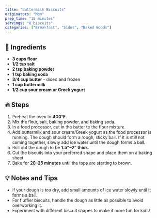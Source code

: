```yaml
---
title: "Buttermilk Biscuits"
originators: "Mom"
prep_time: "15 minutes"
servings: "8 biscuits"
categories: ["Breakfast", "Sides", "Baked Goods"]
---
```


## 📝 **Ingredients**
- **3 cups flour**
- **1/2 tsp salt**
- **2 tsp baking powder**
- **1 tsp baking soda**
- **3/4 cup butter** - diced and frozen
- **1 cup buttermilk**
- **1/2 cup sour cream or Greek yogurt**

## 🔥 **Steps**
1. Preheat the oven to **400°F**.
2. Mix the flour, salt, baking powder, and baking soda.
3. In a food processor, cut in the butter to the flour mixture.
4. Add buttermilk and sour cream/Greek yogurt as the food processor is running.  The dough should form a rough, sticky ball. If it is still not coming together, slowly add ice water until the dough forms a ball.
5. Roll out the dough to be **1.5"–2" thick**.
6. Cut the biscuits into your preferred shape and place them on a baking sheet.
7. Bake for **20–25 minutes** until the tops are starting to brown.

## 💡 **Notes and Tips**
- If your dough is too dry, add small amounts of ice water slowly until it forms a ball.
- For fluffier biscuits, handle the dough as little as possible to avoid overworking it.
- Experiment with different biscuit shapes to make it more fun for kids!

